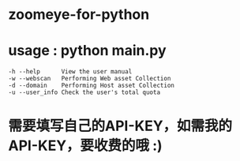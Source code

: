 # zoomeye-for-python

# usage : python main.py
    -h --help      View the user manual
    -w --webscan   Performing Web asset Collection
    -d --domain    Performing Host asset Collection
    -u --user_info Check the user's total quota
    
# 需要填写自己的API-KEY，如需我的API-KEY，要收费的哦 :)
